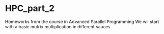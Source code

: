 # HPC_part_2
Homeworks from the course in Advanced Parallel Programming
We wil start with a basic mutrix multiplication in different sauces
